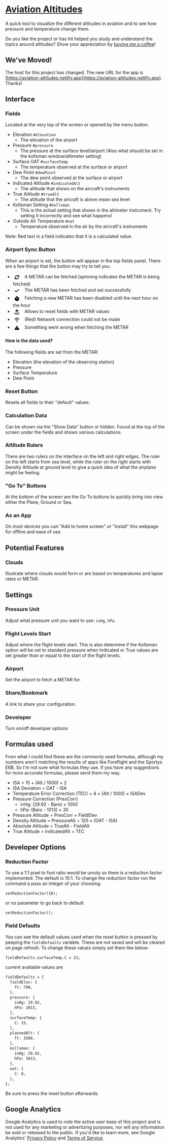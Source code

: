 # [Aviation Altitudes](https://github.com/Jixabon/Aviation-Altitudes)

A quick tool to visualize the different altitudes in aviation and to see how pressure and temperature change them.

Do you like the project or has hit helped you study and understand the topics around altitudes? Show your appreciation by [buying me a coffee](https://ko-fi.com/jixabon)!

## We've Moved!

The host for this project has changed. The new URL for the app is [https://aviation-altitudes.netlify.app](https://aviation-altitudes.netlify.app). Thanks!

## Interface

### Fields

Located at the very top of the screen or opened by the menu button.

- Elevation `#elevation`
  - The elevation of the airport
- Pressure `#pressure`
  - The pressure at the surface level/airport (Also what should be set in the kollsman window/altimeter setting)
- Surface OAT `#surfaceTemp`
  - The temperature observed at the surface or airport
- Dew Point `#dewPoint`
  - The dew point observed at the surface or airport
- Indicated Altitude `#indicatedAlt`
  - The altitude that shows on the aircraft's instruments
- True Altitude `#trueAlt`
  - The altitude that the aircraft is above mean sea level
- Kollsman Setting `#kollsman`
  - This is the actual setting that shows in the altimeter instrument. Try setting it incorrectly and see what happens!
- Outside Air Temperature `#oat`
  - Temperature observed in the air by the aircraft's instruments

Note: Red text in a field indicates that it is a calculated value.

### Airport Sync Button

When an airport is set, the button will appear in the top fields panel. There are a few things that the button may try to tell you:

- <img src="arrows-rotate-solid.svg" width="15px" height="15px" style="background:white;padding:5px;margin-right:8px;border-radius:8px;vertical-align:middle;"/> A METAR can be fetched (spinning indicates the METAR is being fetched)
- <img src="check-solid.svg" width="15px" height="15px" style="background:white;padding:5px;margin-right:8px;border-radius:8px;vertical-align:middle;"/> The METAR has been fetched and set successfully
- <img src="stopwatch-solid.svg" width="15px" height="15px" style="background:white;padding:5px;margin-right:8px;border-radius:8px;vertical-align:middle;"/> Fetching a new METAR has been disabled until the next hour on the hour
- <img src="arrow-up-from-bracket-solid.svg" width="15px" height="15px" style="background:white;padding:5px;margin-right:8px;border-radius:8px;vertical-align:middle;"/> Allows to reset fields with METAR values
- <img src="wifi-solid.svg" width="15px" height="15px" style="background:white;padding:5px;margin-right:8px;border-radius:8px;vertical-align:middle;"/> (Red) Network connection could not be made
- <img src="triangle-exclamation-solid.svg" width="15px" height="15px" style="background:white;padding:5px;margin-right:8px;border-radius:8px;vertical-align:middle;"/> Something went wrong when fetching the METAR

#### How is the data used?

The following fields are set from the METAR:

- Elevation (the elevation of the observing station)
- Pressure
- Surface Temperature
- Dew Point

### Reset Button

Resets all fields to their "default" values.

### Calculation Data

Can be shown via the "Show Data" button or hidden. Found at the top of the screen under the fields and shows various calculations.

### Altitude Rulers

There are two rulers on the interface on the left and right edges. The ruler on the left starts from sea level, while the ruler on the right starts with Density Altitude at ground level to give a quick idea of what the airplane might be feeling.

### "Go To" Buttons

At the bottom of the screen are the Go To buttons to quickly bring into view either the Plane, Ground or Sea.

### As an App

On most devices you can "Add to home screen" or "install" this webpage for offline and ease of use.

## Potential Features

### Clouds

Illustrate where clouds would form or are based on temperatures and lapse rates or METAR.

## Settings

### Pressure Unit

Adjust what pressure unit you want to use: `inHg`, `hPa`.

### Flight Levels Start

Adjust where the flight levels start. This is also determine if the Kollsman option will be set to standard pressure when Indicated or True values are set greater than or equal to the start of the flight levels.

### Airport

Set the airport to fetch a METAR for.

### Share/Bookmark

A link to share your configuration.

### Developer

Turn on/off developer options

## Formulas used

From what I could find these are the commonly used formulas, although my numbers aren't matching the results of apps like Foreflight and the Sportys E6B. So I'm not sure what formulas they use. If you have any suggestions for more accurate formulas, please send them my way.

- ISA = 15 + (Alt / 1000) &times; 2
- ISA Deviation = OAT - ISA
- Temperature Error Correction (TEC) = 4 &times; (Alt / 1000) &times; ISADev
- Pressure Correction (PresCorr)
  - inHg: (29.92 - Baro) &times; 1000
  - hPa: (Baro - 1013) &times; 30
- Pressure Altitude = PresCorr + FieldElev
- Density Altitude = PressureAlt + 120 &times; (OAT - ISA)
- Absolute Altitude = TrueAlt - FieldAlt
- True Altitude = IndicatedAlt + TEC

## Developer Options

### Reduction Factor

To use a 1:1 pixel to foot ratio would be unruly so there is a reduction factor implemented. The default is 10:1. To change the reduction factor run the command a pass an integer of your choosing.

```
setReductionFactor(10);
```

or no parameter to go back to default

```
setReductionFactor();
```

### Field Defaults

You can see the default values used when the reset button is pressed by peeping the `fieldDefaults` variable. These are not saved and will be cleared on page refresh. To change these values simply set them like below:

```
fieldDefaults.surfaceTemp.C = 21;
```

current available values are

```
fieldDefaults = {
  fieldElev: {
    ft: 790,
  },
  pressure: {
    inHg: 29.92,
    hPa: 1013,
  },
  surfaceTemp: {
    C: 15,
  },
  plannedAlt: {
    ft: 3500,
  },
  kollsman: {
    inHg: 29.92,
    hPa: 1013,
  },
  oat: {
    C: 8,
  },
};
```

Be sure to press the reset button afterwards.

## Google Analytics

Google Analytics is used to note the active user base of this project and is not used for any marketing or advertizing purposes, nor will any information be sold or released to the public. If you'd like to learn more, see Google Analytics' [Privacy Policy](https://policies.google.com/privacy) and [Terms of Service](https://policies.google.com/terms).
